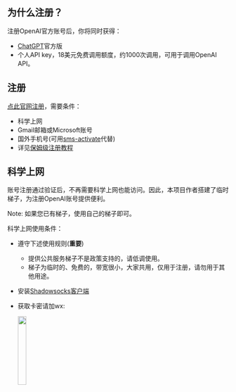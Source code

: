 
## 为什么注册？

注册OpenAI官方账号后，你将同时获得：
+ [ChatGPT](http://ai.com)官方版
+ 个人API key，18美元免费调用额度，约1000次调用，可用于调用OpenAI API。

## 注册
[点此官网注册](http://ai.com)，需要条件：
+ 科学上网
+ Gmail邮箱或Microsoft账号
+ 国外手机号(可用[sms-activate](https://sms-activate.org)代替)
+ 详见[保姆级注册教程](https://www.51cto.com/article/745771.html)


## 科学上网

账号注册通过验证后，不再需要科学上网也能访问。因此，本项目作者搭建了临时梯子，为注册OpenAI账号提供便利。

Note: 如果您已有梯子，使用自己的梯子即可。

科学上网使用条件：
+ 遵守下述使用规则(**重要**)
    - 提供公共服务梯子不是政策支持的，请低调使用。
    - 梯子为临时的、免费的，带宽很小，大家共用，仅用于注册，请勿用于其他用途。
+ 安装[Shadowsocks客户端](ss_client.md)
+ 获取卡密请加wx: 

    <img src="https://zhangzhengde0225.github.io/images/blog/ai4sci_ass.jpg" width=20%>


